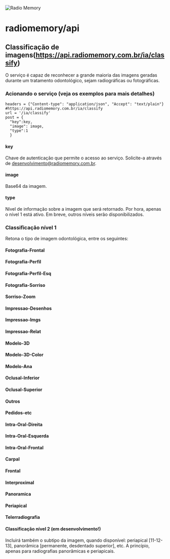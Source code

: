 ![Radio Memory](https://radiomemory.com.br/wp-content/uploads/2020/02/logo-site-com-borda.png)
# radiomemory/api

## Classificação de imagens(https://api.radiomemory.com.br/ia/classify)
O serviço é capaz de reconhecer a grande maioria das imagens geradas durante um tratamento odontológico, sejam radiográficas ou fotográficas.

### Acionando o serviço (veja os exemplos para mais detalhes)

```
headers = {"Content-type": "application/json", "Accept": "text/plain"}
#https://api.radiomemory.com.br/ia/classify
url = '/ia/classify'
post = {
  "key":key,
  "image": image,
  "type":1
  }
```
#### key
Chave de autenticação que permite o acesso ao serviço. Solicite-a através de desenvolvimento@radiomemory.com.br.
#### image
Base64 da imagem.
#### type
Nível de informação sobre a imagem que será retornado. Por hora, apenas o nível 1 está ativo. Em breve, outros níveis serão disponibilizados.

### Classificação nível 1
Retona o tipo de imagem odontológica, entre os seguintes:
#### Fotografia-Frontal
#### Fotografia-Perfil
#### Fotografia-Perfil-Esq
#### Fotografia-Sorriso
#### Sorriso-Zoom
#### Impressao-Desenhos
#### Impressao-Imgs
#### Impressao-Relat
#### Modelo-3D
#### Modelo-3D-Color
#### Modelo-Ana
#### Oclusal-Inferior
#### Oclusal-Superior
#### Outros
#### Pedidos-etc
#### Intra-Oral-Direita
#### Intra-Oral-Esquerda
#### Intra-Oral-Frontal
#### Carpal
#### Frontal
#### Interproximal
#### Panoramica
#### Periapical
#### Telerradiografia

#### Classificação nível 2 (em desenvolvimento!)
Incluirá também o subtipo da imagem, quando disponível: periapical [11-12-13], panorâmica [permanente, desdentado superior], etc. A princípio, apenas para radiografias panorâmicas e periapicais.
